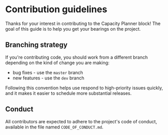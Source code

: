# Contribution guidelines

Thanks for your interest in contributing to the Capacity Planner block! The
goal of this guide is to help you get your bearings on the project.

## Branching strategy

If you're contributing code, you should work from a different branch depending
on the kind of change you are making:

- bug fixes - use the `master` branch
- new features - use the `dev` branch

Following this convention helps use respond to high-priority issues quickly,
and it makes it easier to schedule more substantial releases.

## Conduct

All contributors are expected to adhere to the project's code of conduct,
available in the file named `CODE_OF_CONDUCT.md`.
